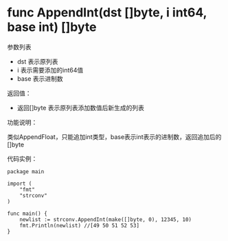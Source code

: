 # func AppendInt(dst []byte, i int64, base int) []byte

参数列表

- dst   表示原列表
- i     表示需要添加的int64值
- base  表示进制数

返回值：

- 返回[]byte 表示原列表添加数值后新生成的列表

功能说明：

类似AppendFloat，只能追加int类型，base表示int表示的进制数，返回追加后的 []byte

代码实例：

    package main

    import (
        "fmt"
        "strconv"
    )

    func main() {
        newlist := strconv.AppendInt(make([]byte, 0), 12345, 10)
        fmt.Println(newlist) //[49 50 51 52 53]
    }
